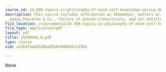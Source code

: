 ```yaml
---
course_id: 24-500-topics-in-philosophy-of-mind-self-knowledge-spring-2005
description: This course includes information on Shoemaker, matters arising,transmission
  again,Peacocke & Co., failure of pseudo-transitivity, and our entitlement to self-knowledge.
file_location: /coursemedia/24-500-topics-in-philosophy-of-mind-self-knowledge-spring-2005/a12bdfaaa81d0ba89a0e8480d5ce236d_24500S05_6.pdf
file_type: application/pdf
layout: pdf
title: 24500S05_6.pdf
type: course
uid: a12bdfaaa81d0ba89a0e8480d5ce236d

---
```

None